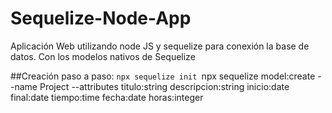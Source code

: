 # Sequelize-Node-App
Aplicación Web utilizando node JS y sequelize para conexión la base de datos. Con los modelos nativos de Sequelize

##Creación paso a paso:
``npx sequelize init
``npx sequelize model:create --name Project --attributes titulo:string descripcion:string inicio:date final:date tiempo:time fecha:date horas:integer
